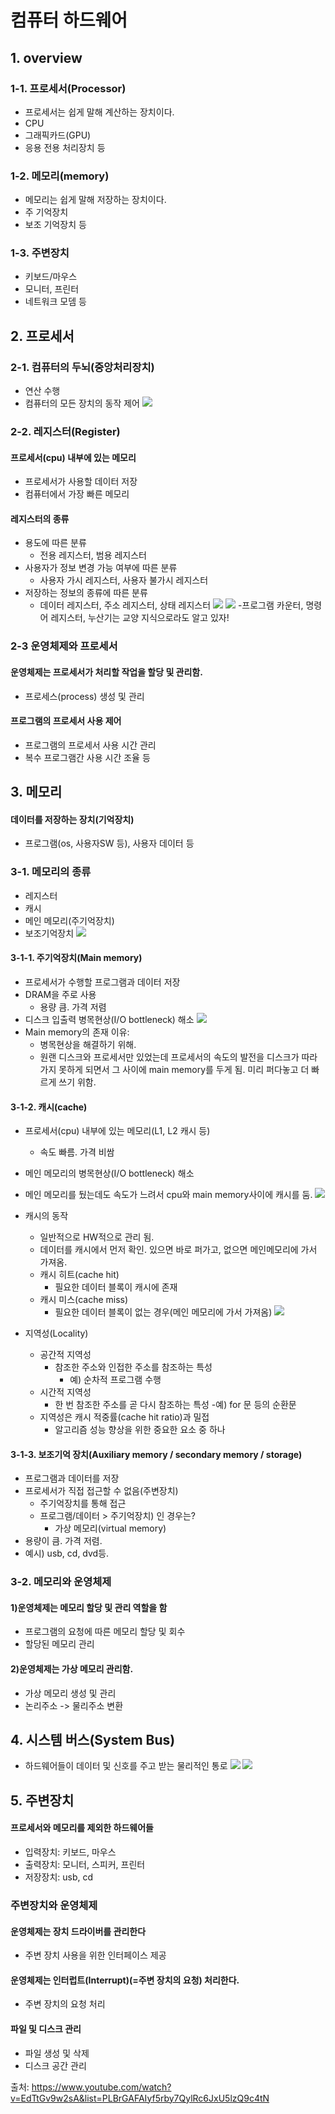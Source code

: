 # 컴퓨터 하드웨어

## 1. overview
### 1-1. 프로세서(Processor) 
- 프로세서는 쉽게 말해 계산하는 장치이다.
- CPU
- 그래픽카드(GPU)
- 응용 전용 처리장치 등
### 1-2. 메모리(memory)
- 메모리는 쉽게 말해 저장하는 장치이다.
- 주 기억장치
- 보조 기억장치 등
### 1-3. 주변장치
- 키보드/마우스
- 모니터, 프린터
- 네트워크 모뎀 등

## 2. 프로세서 
### 2-1. 컴퓨터의 두뇌(중앙처리장치)
- 연산 수행
- 컴퓨터의 모든 장치의 동작 제어
![](https://images.velog.io/images/kpl5672/post/c4b81b04-1107-46db-9b02-adb42c74c6fa/%E1%84%89%E1%85%B3%E1%84%8F%E1%85%B3%E1%84%85%E1%85%B5%E1%86%AB%E1%84%89%E1%85%A3%E1%86%BA%202021-04-10%20%E1%84%8B%E1%85%A9%E1%84%92%E1%85%AE%202.22.49.png)

### 2-2. 레지스터(Register)
#### 프로세서(cpu) 내부에 있는 메모리
- 프로세서가 사용할 데이터 저장
- 컴퓨터에서 가장 빠른 메모리

#### 레지스터의 종류
- 용도에 따른 분류
  - 전용 레지스터, 범용 레지스터
- 사용자가 정보 변경 가능 여부에 따른 분류
  - 사용자 가시 레지스터, 사용자 불가시 레지스터
- 저장하는 정보의 종류에 따른 분류
  - 데이터 레지스터, 주소 레지스터, 상태 레지스터
![](https://images.velog.io/images/kpl5672/post/f7108080-1cce-43f3-9c89-bd51ff4ba65d/%E1%84%89%E1%85%B3%E1%84%8F%E1%85%B3%E1%84%85%E1%85%B5%E1%86%AB%E1%84%89%E1%85%A3%E1%86%BA%202021-04-10%20%E1%84%8B%E1%85%A9%E1%84%92%E1%85%AE%202.26.45.png)
![](https://images.velog.io/images/kpl5672/post/97ca21c6-c91a-4db9-9cde-9cd70797ec6a/%E1%84%89%E1%85%B3%E1%84%8F%E1%85%B3%E1%84%85%E1%85%B5%E1%86%AB%E1%84%89%E1%85%A3%E1%86%BA%202021-04-10%20%E1%84%8B%E1%85%A9%E1%84%92%E1%85%AE%202.27.38.png)
-프로그램 카운터, 명령어 레지스터, 누산기는 교양 지식으로라도 알고 있자!

### 2-3 운영체제와 프로세서
#### 운영체제는 프로세서가 처리할 작업을 할당 및 관리함.
- 프로세스(process) 생성 및 관리
#### 프로그램의 프로세서 사용 제어
- 프로그램의 프로세서 사용 시간 관리
- 복수 프로그램간 사용 시간 조율 등

## 3. 메모리
#### 데이터를 저장하는 장치(기억장치)
- 프로그램(os, 사용자SW 등), 사용자 데이터 등

### 3-1. 메모리의 종류
- 레지스터
- 캐시
- 메인 메모리(주기억장치)
- 보조기억장치
![](https://images.velog.io/images/kpl5672/post/6187f9a3-724a-42a3-8a07-f7e9628cba73/%E1%84%89%E1%85%B3%E1%84%8F%E1%85%B3%E1%84%85%E1%85%B5%E1%86%AB%E1%84%89%E1%85%A3%E1%86%BA%202021-04-10%20%E1%84%8B%E1%85%A9%E1%84%92%E1%85%AE%202.33.09.png)

#### 3-1-1. 주기억장치(Main memory)
- 프로세서가 수행할 프로그램과 데이터 저장
- DRAM을 주로 사용
  - 용량 큼. 가격 저렴
- 디스크 입출력 병목현상(I/O bottleneck) 해소
![](https://images.velog.io/images/kpl5672/post/b5f3d57c-a9a3-494c-86ac-e81623056664/%E1%84%89%E1%85%B3%E1%84%8F%E1%85%B3%E1%84%85%E1%85%B5%E1%86%AB%E1%84%89%E1%85%A3%E1%86%BA%202021-04-10%20%E1%84%8B%E1%85%A9%E1%84%92%E1%85%AE%202.43.14.png)
- Main memory의 존재 이유:
  - 병목현상을 해결하기 위해.
  - 원랜 디스크와 프로세서만 있었는데 프로세서의 속도의 발전을 디스크가 따라가지 못하게 되면서 그 사이에 main memory를 두게 됨. 미리 퍼다놓고 더 빠르게 쓰기 위함.

#### 3-1-2. 캐시(cache)
- 프로세서(cpu) 내부에 있는 메모리(L1, L2 캐시 등)
  - 속도 빠름. 가격 비쌈
- 메인 메모리의 병목현상(I/O bottleneck) 해소
- 메인 메모리를 뒀는데도 속도가 느려서 cpu와 main memory사이에 캐시를 둠.
![](https://images.velog.io/images/kpl5672/post/2479fa5f-d60b-46f1-9a90-2576a933cb9b/%E1%84%89%E1%85%B3%E1%84%8F%E1%85%B3%E1%84%85%E1%85%B5%E1%86%AB%E1%84%89%E1%85%A3%E1%86%BA%202021-04-10%20%E1%84%8B%E1%85%A9%E1%84%92%E1%85%AE%202.46.22.png)
- 캐시의 동작
  - 일반적으로 HW적으로 관리 됨.
  - 데이터를 캐시에서 먼저 확인. 있으면 바로 퍼가고, 없으면 메인메모리에 가서 가져옴.
  - 캐시 히트(cache hit)
    - 필요한 데이터 블록이 캐시에 존재
  - 캐시 미스(cache miss)
    - 필요한 데이터 블록이 없는 경우(메인 메모리에 가서 가져옴)
![](https://images.velog.io/images/kpl5672/post/3fbd9138-1891-4eb8-90e2-f12e41cb6155/%E1%84%89%E1%85%B3%E1%84%8F%E1%85%B3%E1%84%85%E1%85%B5%E1%86%AB%E1%84%89%E1%85%A3%E1%86%BA%202021-04-10%20%E1%84%8B%E1%85%A9%E1%84%92%E1%85%AE%202.48.06.png)

- 지역성(Locality)
  - 공간적 지역성
    - 참조한 주소와 인접한 주소를 참조하는 특성
      - 예) 순차적 프로그램 수행
  - 시간적 지역성
    - 한 번 참조한 주소를 곧 다시 참조하는 특성
      -예) for 문 등의 순환문
  - 지역성은 캐시 적중률(cache hit ratio)과 밀접
    - 알고리즘 성능 향상을 위한 중요한 요소 중 하나
#### 3-1-3. 보조기억 장치(Auxiliary memory / secondary memory / storage)
- 프로그램과 데이터를 저장
- 프로세서가 직접 접근할 수 없음(주변장치)
  - 주기억장치를 통해 접근
  - 프로그램/데이터 > 주기억장치) 인 경우는?
    - 가상 메모리(virtual memory)
- 용량이 큼. 가격 저렴.
- 예시) usb, cd, dvd등.
### 3-2. 메모리와 운영체제
#### 1)운영체제는 메모리 할당 및 관리 역할을 함
- 프로그램의 요청에 따른 메모리 할당 및 회수
- 할당된 메모리 관리

#### 2)운영체제는 가상 메모리 관리함.
- 가상 메모리 생성 및 관리
- 논리주소 -> 물리주소 변환

## 4. 시스템 버스(System Bus)
- 하드웨어들이 데이터 및 신호를 주고 받는 물리적인 통로 
![](https://images.velog.io/images/kpl5672/post/5e0389eb-6971-451e-a2b3-013032808037/%E1%84%89%E1%85%B3%E1%84%8F%E1%85%B3%E1%84%85%E1%85%B5%E1%86%AB%E1%84%89%E1%85%A3%E1%86%BA%202021-04-10%20%E1%84%8B%E1%85%A9%E1%84%92%E1%85%AE%203.03.50.png)
![](https://images.velog.io/images/kpl5672/post/30c8e8c4-9a16-4e4d-838a-c35b0fd1783d/%E1%84%89%E1%85%B3%E1%84%8F%E1%85%B3%E1%84%85%E1%85%B5%E1%86%AB%E1%84%89%E1%85%A3%E1%86%BA%202021-04-10%20%E1%84%8B%E1%85%A9%E1%84%92%E1%85%AE%203.06.25.png)


## 5. 주변장치
#### 프로세서와 메모리를 제외한 하드웨어들
- 입력장치: 키보드, 마우스
- 출력장치: 모니터, 스피커, 프린터
- 저장장치: usb, cd

### 주변장치와 운영체제
#### 운영체제는 장치 드라이버를 관리한다
- 주변 장치 사용을 위한 인터페이스 제공
#### 운영체제는 인터럽트(Interrupt)(=주변 장치의 요청) 처리한다.
- 주변 장치의 요청 처리
#### 파일 및 디스크 관리
- 파일 생성 및 삭제
- 디스크 공간 관리


출처: https://www.youtube.com/watch?v=EdTtGv9w2sA&list=PLBrGAFAIyf5rby7QylRc6JxU5lzQ9c4tN
